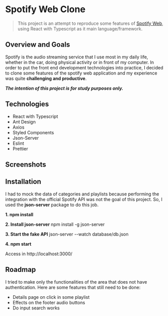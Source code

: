 # Spotify Web Clone
> This project is an attempt to reproduce some features of [Spotify Web](https://open.spotify.com/ "Spotify Web"), using React with Typescript as it main language/framework.

## Overview and Goals

Spotify is the audio streaming service that I use most in my daily life, whether in the car, doing physical activity or in front of my computer. In order to put the front end development technologies into practice, I decided to clone some features of the spotify web application and my experience was quite **challenging and productive**.

***The intention of this project is for study purposes only.***

## Technologies
- React with Typescript
- Ant Design
- Axios
- Styled Components
- Json-Server
- Eslint
- Prettier

## Screenshots

## Installation
I had to mock the data of categories and playlists because performing the integration with the official Spotify API was not the goal of this project. So, I used the **json-server** package to do this job.

**1. npm install**

**2.  Install json-server**
npm install -g json-server

**3. Start the fake API**
json-server --watch database/db.json

**4.  npm start**

Access in http://localhost:3000/

## Roadmap

I tried to make only the functionalities of the area that does not have authentication. Here are some features that still need to be done:
- Details page on click in some playlist
- Effects on the footer audio buttons
- Do input search works
